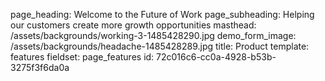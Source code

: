 page_heading: Welcome to the Future of Work
page_subheading: Helping our customers create more growth opportunities
masthead: /assets/backgrounds/working-3-1485428290.jpg
demo_form_image: /assets/backgrounds/headache-1485428289.jpg
title: Product
template: features
fieldset: page_features
id: 72c016c6-cc0a-4928-b53b-3275f3f6da0a
